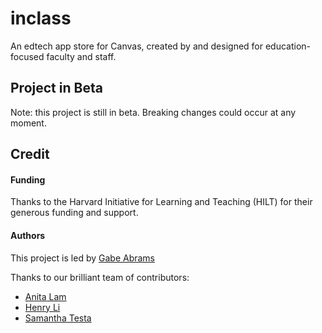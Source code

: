 # inclass

An edtech app store for Canvas, created by and designed for education-focused faculty and staff.

## Project in Beta

Note: this project is still in beta. Breaking changes could occur at any moment.

## Credit

#### Funding

Thanks to the Harvard Initiative for Learning and Teaching (HILT) for their generous funding and support.

#### Authors

This project is led by [Gabe Abrams](https://github.com/gabeabrams)

Thanks to our brilliant team of contributors:

- [Anita Lam](https://github.com/anitaxlam)
- [Henry Li](https://github.com/ShihanLi)
- [Samantha Testa](https://github.com/stesta03)
